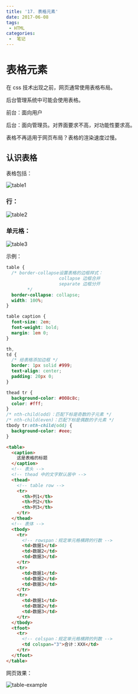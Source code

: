 ```yaml
---
title: '17. 表格元素'
date: 2017-06-08
tags:
 - HTML
categories:
 -  笔记
---
```


# 表格元素

在 css 技术出现之前，网页通常使用表格布局。

后台管理系统中可能会使用表格。

前台：面向用户

后台：面向管理员。对界面要求不高，对功能性要求高。

表格不再适用于网页布局？表格的渲染速度过慢。

## 认识表格

表格包括：

![table1](https://gitee.com/n65312/Typora-images/raw/master/uPic/table1-20200922ZGQa7l.png)



### 行：

![table2](https://gitee.com/n65312/Typora-images/raw/master/uPic/table2-20200922Rvsr7E.png)

### 单元格：

![table3](https://gitee.com/n65312/Typora-images/raw/master/uPic/table3-20200922Ve4J9Y.png)

示例：

```css
table {
  /* border-collapse设置表格的边框样式：
					collapse 边框合并
					separate 边框分开
		*/
  border-collapse: collapse;
  width: 100%;
}

table caption {
  font-size: 2em;
  font-weight: bold;
  margin: 1em 0;
}

th,
td {
  /* 给表格添加边框 */
  border: 1px solid #999;
  text-align: center;
  padding: 20px 0;
}

thead tr {
  background-color: #008c8c;
  color: #fff;
}
/* nth-child(odd)：匹配下标是奇数的子元素 */
/* nth-child(even)：匹配下标是偶数的子元素 */
tbody tr:nth-child(odd) {
  background-color: #eee;
}
```

```html
<table>
  <caption>
    这是表格的标题
  </caption>
  <!-- 表头 -->
  <!-- thead 中的文字默认居中 -->
  <thead>
    <!-- table row -->
    <tr>
      <th>列1</th>
      <th>列2</th>
      <th>列3</th>
    </tr>
  </thead>
  <!-- 表体 -->
  <tbody>
    <tr>
      <!-- rowspan：规定单元格横跨的行数 -->
      <td>数据1</td>
      <td>数据2</td>
      <td>数据3</td>
    </tr>
    <tr>
      <td>数据1</td>
      <td>数据2</td>
      <td>数据3</td>
    </tr>
    <tr>
      <td>数据1</td>
      <td>数据2</td>
      <td>数据3</td>
    </tr>
  </tbody>
  <tfoot>
    <tr>
      <!-- colspan：规定单元格横跨的列数 -->
      <td colspan="3">合计：XXX</td>
    </tr>
  </tfoot>
</table>
```
网页效果：

![table-example](https://gitee.com/n65312/Typora-images/raw/master/uPic/table-example-202009226wBJRO.png)

